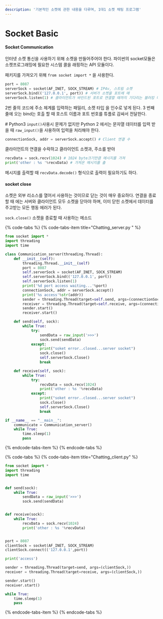 ```yaml
---
description: '기본적인 소켓에 관한 내용을 다루며, 1대1 소켓 채팅 프로그램'
---
```


# Socket Basic

#### Socket Communication

인터넷 소켓 통신을 사용하기 위해 소켓을 만들어주어야 한다. 파이썬의 socket모듈은 소켓프로그래밍에 필요한 시스템 콜을 래핑하는 API 모듈이다. 

패키지를 가져오기 위해 `from socket import *` 을 사용한다.

```python
port = 8087
serverSock = socket(AF_INET, SOCK_STREAM) # IP4v, 스트림 소켓
serverSock.bind(('127.0.0.1', port)) # 서버가 소켓을 포트에 매
serverSock.listen(1) # 클라이언트가 바인드된 포트로 연결할 때까지 기다리는 블러킹 메소드(서버)
```

2번 줄의 코드에 주소 체계를 입력하는 패밀리, 소켓 타입 을 인수로 넣게 된다. 3 번째 줄에 오는 bind는 호출 할 때 호스트 이름과 포트 번호를 튜플로 감싸서 전달한다.

\#  Python3 `input()`사용시 문제가 없지만 Python 2 에서는 문자열 데이터를 입력 받을 때 `raw_input()`을 사용하여 입력을 처리해야 한다.

```python
connectionSock, addr = serverSock.accept() # Client 연결 수
```

클라이언트의 연결을 수락하고 클라이언트 소켓과, 주소를 받아

```python
recvData = sock.recv(1024) # 1024 byte크기만큼 메시지를 가져
print('other : %s '%recvData) # 가져온 메시지를 출
```

메시지를 출력할 때 `recvData.decode()` 형식으로 출력이 필요하기도 하다.

#### socket close

소켓은 외부 리소스를 열어서 사용하는 것이므로 닫는 것이 매우 중요하다. 연결을 종료할 때 에는 서버와 클라이언트 모두 소켓을 닫아야 하며, 이미 닫힌 소켓에서 데이터를 주고받는 모든 행동 에러가 된다.

`sock.close()` 소켓을 종료할 때 사용하는 메소드

{% code-tabs %}
{% code-tabs-item title="Chatting\_server.py " %}
```python
from socket import *
import threading
import time

class Communication_server(threading.Thread):
    def __init__(self):
        threading.Thread.__init__(self)
        port = 8087
        self.serverSock = socket(AF_INET, SOCK_STREAM)
        self.serverSock.bind(('127.0.0.1', port))
        self.serverSock.listen(1)
        print('%d port access waiting...'%port)
        connectionSock, addr = serverSock.accept()
        print('%s access'%str(addr))
        sender = threading.Thread(target=self.send, args=(connectionSock,))
        receiver = threading.Thread(target=self.receive, args=(connectionSock,))
        sender.start()
        receiver.start()

    def send(self, sock):
        while True:
            try:
                sendData = raw_input('>>>')
                sock.send(sendData)
            except:
                print("soket error..closed...server socket")
                sock.close()
                self.serverSock.Close()
                break

    def receive(self, sock):
        while True:
            try:
                recvData = sock.recv(1024)
                print('other : %s '%recvData)
            except:
                print("soket error..closed...server socket")
                sock.close()
                self.serverSock.Close()
                break

if __name__ == "__main__":
    communicate = Communication_server()
    while True:
        time.sleep(1)
        pass
```
{% endcode-tabs-item %}
{% endcode-tabs %}

{% code-tabs %}
{% code-tabs-item title="Chatting\_client.py" %}
```python
from socket import *
import threading
import time


def send(sock):
    while True:
        sendData = raw_input('>>>')
        sock.send(sendData)


def receive(sock):
    while True:
        recvData = sock.recv(1024)
        print('other : %s '%recvData)


port = 8087
clientSock = socket(AF_INET, SOCK_STREAM)
clientSock.connect(('127.0.0.1',port))

print('access')

sender = threading.Thread(target=send, args=(clientSock,))
receiver = threading.Thread(target=receive, args=(clientSock,))

sender.start()
receiver.start()

while True:
    time.sleep(1)
    pass

```
{% endcode-tabs-item %}
{% endcode-tabs %}

